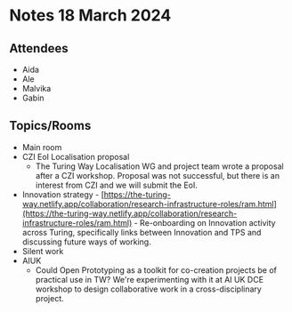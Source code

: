 # Notes 18 March 2024

## Attendees

* Aida
* Ale
* Malvika
* Gabin

## Topics/Rooms

* Main room
*  CZI EoI Localisation proposal
   * The Turing Way Localisation WG and project team wrote a proposal after a CZI workshop. Proposal was not successful, but there is an interest from CZI and we will submit the EoI.
* Innovation strategy - [https://the-turing-way.netlify.app/collaboration/research-infrastructure-roles/ram.html](https://the-turing-way.netlify.app/collaboration/research-infrastructure-roles/ram.html) - Re-onboarding on Innovation activity across Turing, specifically links between Innovation and TPS and discussing future ways of working.
* Silent work
* AIUK
   * Could Open Prototyping as a toolkit for co-creation projects be of practical use in TW? We're experimenting with it at AI UK DCE workshop to design collaborative work in a cross-disciplinary project.
